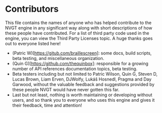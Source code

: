 # Contributors
This file contains the names of anyone who has helped contribute to the NVGT engine in any significant way along with short descriptions of how these people have contributed. For a list of third party code used in the engine, you can view the Third Party Licenses topic. A huge thanks goes out to everyone listed here!

* (Patric W)[https://gitub.com/braillescreen]: some docs, build scripts, beta testing, and miscellaneous organization.
* (Quin G)[https://github.com/thequinbox]: responsible for a growing number of API references documentation topics, beta testing.
* Beta testers including but not limited to Patric Wilson, Quin G, Steven D, Lucas Brown, Liam Erven, DJWolfy, Lukáš Hosnedl, Pragma and Day Garwood, without the valuable feedback and suggestions provided by these people NVGT would have never gotten this far.
* Last but not least, nothing is worth maintaining or developing without users, and so thank you to everyone who uses this engine and gives it their feedback, time and attention!
